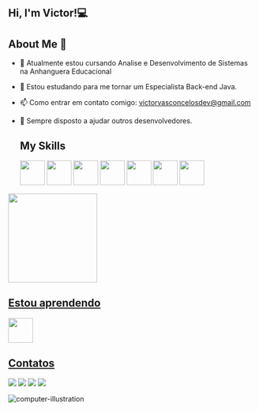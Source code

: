## Hi, I'm Victor!💻
## About Me 👋

- 🔭 Atualmente estou cursando Analise e Desenvolvimento de Sistemas na Anhanguera Educacional
- 🌱 Estou estudando para me tornar um Especialista Back-end Java.
- 📫 Como entrar em contato comigo: victorvasconcelosdev@gmail.com
- 🎯 Sempre disposto a ajudar outros desenvolvedores.

  ## My Skills
  <img src="https://cdn.jsdelivr.net/gh/devicons/devicon@latest/icons/html5/html5-original-wordmark.svg" width="50" height="50" />
  <img src="https://cdn.jsdelivr.net/gh/devicons/devicon@latest/icons/css3/css3-original-wordmark.svg" width="50" height="50" />
   <img src="https://cdn.jsdelivr.net/gh/devicons/devicon@latest/icons/javascript/javascript-original.svg" width="50" height="50" />
   <img src="https://cdn.jsdelivr.net/gh/devicons/devicon@latest/icons/lua/lua-original.svg"  width="50" height="50" />
  <img src="https://cdn.jsdelivr.net/gh/devicons/devicon@latest/icons/notion/notion-original.svg" width="50" height="50" />
  <img src="https://cdn.jsdelivr.net/gh/devicons/devicon@latest/icons/vscode/vscode-original.svg" width="50" height="50" />
  <img src="https://cdn.jsdelivr.net/gh/devicons/devicon@latest/icons/canva/canva-original.svg" width="50" height="50" />
 

  <div>
<a href="https://github.com/victorrvasconcelos">
<img loading="lazy" height="180em" src="https://github-readme-stats.vercel.app/api/top-langs/?username=victorrvasconcelos&layout=compact&langs_count=7&theme=dracula"/>                        
</div>
  
## Estou aprendendo
  <img src="https://cdn.jsdelivr.net/gh/devicons/devicon@latest/icons/java/java-original.svg" 
  width="50" height="50" />
   

   ## Contatos

<div>
<a href="https://www.instagram.com/viictordev/" target="_blank"><img loading="lazy" src="https://img.shields.io/badge/-Instagram-%23E4405F?style=for-the-badge&logo=instagram&logoColor=white" target="_blank"></a>
<a href="https://www.tiktok.com/@viictordev" target="_blank"><img loading="lazy" src="https://img.shields.io/badge/Tiktok-9146FF?style=for-the-badge&logo=tiktok&logoColor=white" target="_blank"></a>
<a href = "victorvasconcelosdev@gmail.com"><img loading="lazy" src="https://img.shields.io/badge/Gmail-D14836?style=for-the-badge&logo=gmail&logoColor=white" target="_blank"></a>
<a href="https://www.linkedin.com/in/victor-vasconcelos-b08593308/" target="_blank"><img loading="lazy" src="https://img.shields.io/badge/-LinkedIn-%230077B5?style=for-the-badge&logo=linkedin&logoColor=white" target="_blank"></a>   
</div>


![computer-illustration](https://github.com/user-attachments/assets/7684061d-bace-40f8-9f5e-9d02ec6525e9)





          
  
          
 
          
          
 
          
  
          
  
          
  
          
          
